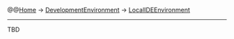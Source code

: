 @@[Home](Home.md) -> [DevelopmentEnvironment](DevelopmentEnvironment.md) -> [LocalIDEEnvironment](LocalIDEEnvironment.md)

---


TBD